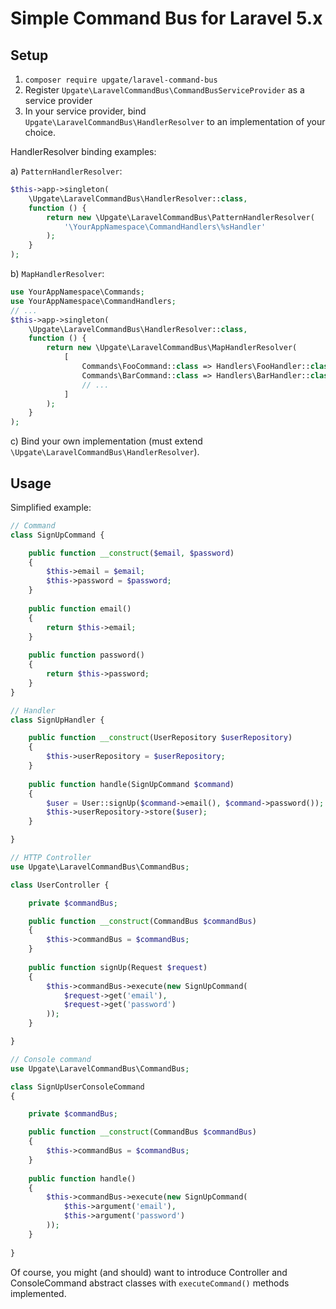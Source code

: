 # Simple Command Bus for Laravel 5.x

## Setup

1. `composer require upgate/laravel-command-bus`
2. Register `Upgate\LaravelCommandBus\CommandBusServiceProvider` as a service provider
3. In your service provider, bind `Upgate\LaravelCommandBus\HandlerResolver` to an implementation of your choice. 

HandlerResolver binding examples:

a) `PatternHandlerResolver`:
```php
$this->app->singleton(
    \Upgate\LaravelCommandBus\HandlerResolver::class,
    function () {
        return new \Upgate\LaravelCommandBus\PatternHandlerResolver(
            '\YourAppNamespace\CommandHandlers\%sHandler'
        );
    }
);
```

b) `MapHandlerResolver`:
```php
use YourAppNamespace\Commands;
use YourAppNamespace\CommandHandlers;
// ...
$this->app->singleton(
    \Upgate\LaravelCommandBus\HandlerResolver::class,
    function () {
        return new \Upgate\LaravelCommandBus\MapHandlerResolver(
            [
                Commands\FooCommand::class => Handlers\FooHandler::class,
                Commands\BarCommand::class => Handlers\BarHandler::class,
                // ...
            ]
        );
    }
);
```

c) Bind your own implementation (must extend `\Upgate\LaravelCommandBus\HandlerResolver`).

## Usage

Simplified example:

```php
// Command
class SignUpCommand {

    public function __construct($email, $password)
    {
        $this->email = $email;
        $this->password = $password;
    }
    
    public function email()
    {
        return $this->email;
    }
    
    public function password()
    {
        return $this->password;
    }
}

// Handler
class SignUpHandler {

    public function __construct(UserRepository $userRepository)
    {
        $this->userRepository = $userRepository;
    }
    
    public function handle(SignUpCommand $command)
    {
        $user = User::signUp($command->email(), $command->password());
        $this->userRepository->store($user);
    }

}

// HTTP Controller
use Upgate\LaravelCommandBus\CommandBus;

class UserController {

    private $commandBus;

    public function __construct(CommandBus $commandBus)
    {
        $this->commandBus = $commandBus;
    }
    
    public function signUp(Request $request)
    {
        $this->commandBus->execute(new SignUpCommand(
            $request->get('email'),
            $request->get('password')
        ));
    }

}

// Console command
use Upgate\LaravelCommandBus\CommandBus;

class SignUpUserConsoleCommand
{

    private $commandBus;

    public function __construct(CommandBus $commandBus)
    {
        $this->commandBus = $commandBus;
    }
    
    public function handle()
    {
        $this->commandBus->execute(new SignUpCommand(
            $this->argument('email'),
            $this->argument('password')
        ));
    }
    
}
```

Of course, you might (and should) want to introduce Controller and ConsoleCommand abstract classes with `executeCommand()` methods implemented.

